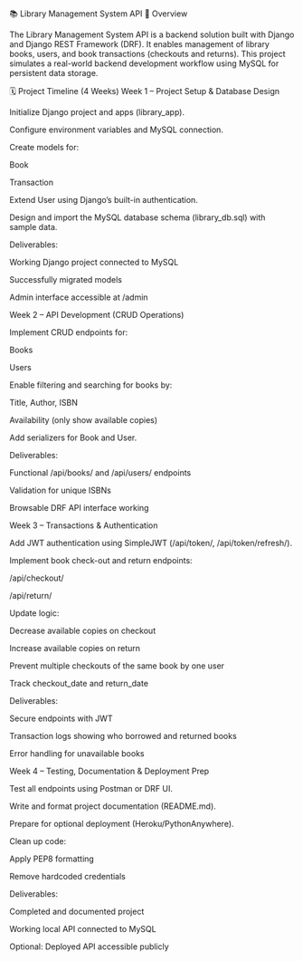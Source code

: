 📚 Library Management System API
📖 Overview

The Library Management System API is a backend solution built with Django and Django REST Framework (DRF).
It enables management of library books, users, and book transactions (checkouts and returns).
This project simulates a real-world backend development workflow using MySQL for persistent data storage.

🗓️ Project Timeline (4 Weeks)
Week 1 – Project Setup & Database Design

Initialize Django project and apps (library_app).

Configure environment variables and MySQL connection.

Create models for:

Book

Transaction

Extend User using Django’s built-in authentication.

Design and import the MySQL database schema (library_db.sql) with sample data.

Deliverables:

Working Django project connected to MySQL

Successfully migrated models

Admin interface accessible at /admin

Week 2 – API Development (CRUD Operations)

Implement CRUD endpoints for:

Books

Users

Enable filtering and searching for books by:

Title, Author, ISBN

Availability (only show available copies)

Add serializers for Book and User.

Deliverables:

Functional /api/books/ and /api/users/ endpoints

Validation for unique ISBNs

Browsable DRF API interface working

Week 3 – Transactions & Authentication

Add JWT authentication using SimpleJWT (/api/token/, /api/token/refresh/).

Implement book check-out and return endpoints:

/api/checkout/

/api/return/

Update logic:

Decrease available copies on checkout

Increase available copies on return

Prevent multiple checkouts of the same book by one user

Track checkout_date and return_date

Deliverables:

Secure endpoints with JWT

Transaction logs showing who borrowed and returned books

Error handling for unavailable books

Week 4 – Testing, Documentation & Deployment Prep

Test all endpoints using Postman or DRF UI.

Write and format project documentation (README.md).

Prepare for optional deployment (Heroku/PythonAnywhere).

Clean up code:

Apply PEP8 formatting

Remove hardcoded credentials

Deliverables:

Completed and documented project

Working local API connected to MySQL

Optional: Deployed API accessible publicly
